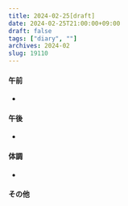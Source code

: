 ```yaml
---
title: 2024-02-25[draft]
date: 2024-02-25T21:00:00+09:00
draft: false
tags: ["diary", ""]
archives: 2024-02
slug: 19110
---
```

#### 午前
- 
#### 午後
- 
#### 体調
- 
#### その他
